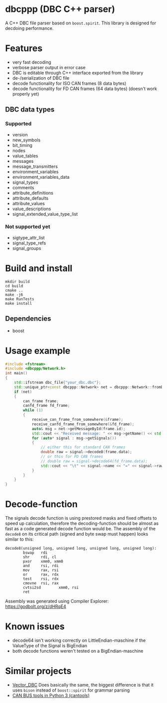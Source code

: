 # dbcppp (DBC C++ parser)
A C++ DBC file parser based on `boost.spirit`. This library is designed for decdoing performance.
# Features
* very fast decoding
* verbose parser output in error case
* DBC is editable through C++ interface exported from the library
* de-/serialization of DBC file
* decode functionality for ISO CAN frames (8 data bytes)
* decode functionality for FD CAN frames (64 data bytes) (doesn't work properly yet)
## DBC data types
### Supported
* version
* new_symbols
* bit_timing
* nodes
* value_tables
* messages
* message_transmitters
* environment_variables
* environment_variables_data
* signal_types
* comments
* attribute_definitions
* attribute_defaults
* attribute_values
* value_descriptions
* signal_extended_value_type_list
### Not supported yet
* sigtype_attr_list
* signal_type_refs
* signal_groups
# Build and install
```
mkdir build
cd build
cmake ..
make -j6
make RunTests
make install
```
## Dependencies
* boost
# Usage example
```C++
#include <fstream>
#include <dbcppp/Network.h>
int main()
{
    std::ifstream dbc_file{"your_dbc.dbc"};
    std::unique_ptr<const dbcppp::Network> net = dbcppp::Network::fromDBC(dbc_file);
    if (net)
    {
        can_frame frame;
        canfd_frame fd_frame;
        while (1)
        {
            receive_can_frame_from_somewhere(&frame);
            receive_canfd_frame_from_somewhere(&fd_frame);
            auto& msg = net->getMessageById(frame.id);
            std::cout << "Received message: " << msg->getName() << std::endl;
            for (auto* signal : msg->getSignals())
            {
                // either this for standard CAN frames
                double raw = signal->decode8(frame.data);
                // or this for FD CAN frames
                // double raw = signal->decode64(fd_frame.data);
                std::cout << "\t" << signal->name << "=" << signal->raw_to_phys(raw) << std::endl;
            }
        }
    }
}

```
# Decode-function
The signals decode function is using prestored masks and fixed offsets to speed up calculation, therefore the decoding-function should be almost as fast as a code generated decode function would be. The assembly of the `decode8` on its critical path (signed and byte swap must happen) looks similar to this:
```
decode8(unsigned long, unsigned long, unsigned long, unsigned long):
        bswap   rdi
        shr     rdi, cl
        pxor    xmm0, xmm0
        and     rsi, rdi
        mov     rax, rsi
        or      rax, rdx
        test    rsi, rdx
        cmovne  rsi, rax
        cvtsi2sd        xmm0, rsi
        ret
```
Assembly was generated using Compiler Explorer: https://godbolt.org/z/dHRqE4
# Known issues
* decode64 isn't working correctly on LittleEndian-maschine if the ValueType of the Signal is BigEndian
* both decode functions weren't tested on a BigEndian-maschine
# Similar projects
  * [Vector_DBC](https://bitbucket.org/tobylorenz/vector_dbc/src/master/) Does basically the same, the biggest difference is that it uses `bison` instead of `boost::spirit` for grammar parsing
  * [CAN BUS tools in Python 3 (cantools)](https://github.com/eerimoq/cantools) 

